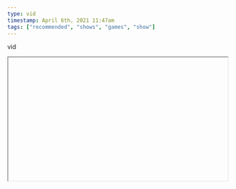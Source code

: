 ```yaml
---
type: vid
timestamp: April 6th, 2021 11:47am
tags: ["recommended", "shows", "games", "show"]
---
```

vid
<iframe width="500" height="281"  id="youtube_iframe" src="https://www.youtube.com/embed/apX3q5PCrQQ[![thumbnail](http://i3.ytimg.com/vi//maxresdefault.jpg)](https://www.youtube.com/watch?v=)></iframe>                    
                                            
I’ve been enjoying <a href="https://www.youtube.com/user/broadcaststsatic" target="_blank">Noah Caldwell-Gervais</a>’s Thorough Look series for insightful and indepth retrospectives of many story driven game series.  This God of War one was especially fun because the style of gameplay bled right into Noah’s writing style.  I’ve never been interested in GoW, and now I know for sure that I should never play it, but I’ve got a new appreciation for it now and am totally going to look up some long plays.
 
                                                    
<small>source: https://saturdayxiii.tumblr.com/post/647738137008848896</small>